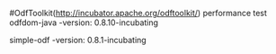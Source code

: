 #OdfToolkit(http://incubator.apache.org/odftoolkit/) performance test
 odfdom-java
    -version: 0.8.10-incubating

 simple-odf
    -version: 0.8.1-incubating
